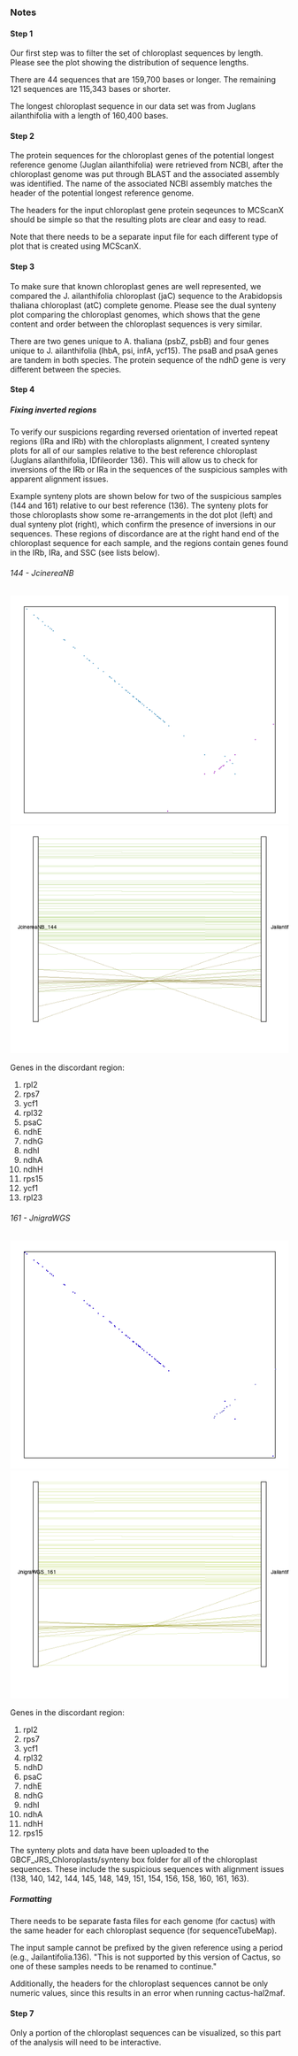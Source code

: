 ### Notes

#### Step 1

Our first step was to filter the set of chloroplast sequences by length. Please see the plot showing the distribution of sequence lengths. 

There are 44 sequences that are 159,700 bases or longer. The remaining 121 sequences are 115,343 bases or shorter. 

The longest chloroplast sequence in our data set was from Juglans ailanthifolia with a length of 160,400 bases. 

#### Step 2

The protein sequences for the chloroplast genes of the potential longest reference genome (Juglan ailanthifolia) were retrieved from NCBI, after the chloroplast genome was put through BLAST and the associated assembly was identified. The name of the associated NCBI assembly matches the header of the potential longest reference genome. 

The headers for the input chloroplast gene protein seqeunces to MCScanX should be simple so that the resulting plots are clear and easy to read.

Note that there needs to be a separate input file for each different type of plot that is created using MCScanX.

#### Step 3

To make sure that known chloroplast genes are well represented, we compared the J. ailanthifolia chloroplast (jaC) sequence to the Arabidopsis thaliana chloroplast (atC) complete genome. Please see the dual synteny plot comparing the chloroplast genomes, which shows that the gene content and order between the chloroplast sequences is very similar.

There are two genes unique to A. thaliana (psbZ, psbB) and four genes unique to J. ailanthifolia (lhbA, psi, infA, ycf15). The psaB and psaA genes are tandem in both species. The protein sequence of the ndhD gene is very different between the species.

#### Step 4

##### Fixing inverted regions

To verify our suspicions regarding reversed orientation of inverted repeat regions (IRa and IRb) with the chloroplasts alignment, I created synteny plots for all of our samples relative to the best reference chloroplast (Juglans ailanthifolia, IDfileorder 136). This will allow us to check for inversions of the IRb or IRa in the sequences of the suspicious samples with apparent alignment issues.

Example synteny plots are shown below for two of the suspicious samples (144 and 161) relative to our best reference (136). The synteny plots for those chloroplasts show some re-arrangements in the dot plot (left) and dual synteny plot (right), which confirm the presence of inversions in our sequences. These regions of discordance are at the right hand end of the chloroplast sequence for each sample, and the regions contain genes found in the IRb, IRa, and SSC (see lists below).

###### 144 - JcinereaNB

![Figure 3](figures/figure3_JcinereaNB_dot.png)
![Figure 4](figures/figure4_JcinereaNB_dual_synteny.png)

Genes in the discordant region:

1. rpl2
2. rps7
3. ycf1
4. rpl32
5. psaC
6. ndhE
7. ndhG
8. ndhI
9. ndhA
10. ndhH
11. rps15
12. ycf1
13. rpl23

###### 161 - JnigraWGS

![Figure 5](figures/figure5_JnigraWGS_dot.png)
![Figure 6](figures/figure6_JnigraWGS_dual_synteny.png)

Genes in the discordant region:

1. rpl2
2. rps7
3. ycf1
4. rpl32
5. ndhD
6. psaC
7. ndhE
8. ndhG
9. ndhI
10. ndhA
11. ndhH
12. rps15

The synteny plots and data have been uploaded to the GBCF_JRS_Chloroplasts/synteny box folder for all of the chloroplast sequences. These include the suspicious sequences with alignment issues (138, 140, 142, 144, 145, 148, 149, 151, 154, 156, 158, 160, 161, 163). 

##### Formatting

There needs to be separate fasta files for each genome (for cactus) with the same header for each chloroplast sequence (for sequenceTubeMap). 

The input sample cannot be prefixed by the given reference using a period (e.g., Jailantifolia.136). "This is not supported by this version of Cactus, so one of these samples needs to be renamed to continue." 

Additionally, the headers for the chloroplast sequences cannot be only numeric values, since this results in an error when running cactus-hal2maf.

#### Step 7

Only a portion of the chloroplast sequences can be visualized, so this part of the analysis will need to be interactive.
